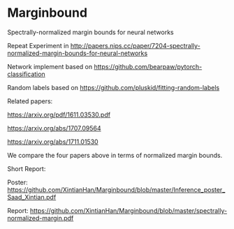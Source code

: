 # Marginbound

Spectrally-normalized margin bounds for neural networks

Repeat Experiment in http://papers.nips.cc/paper/7204-spectrally-normalized-margin-bounds-for-neural-networks

Network implement based on https://github.com/bearpaw/pytorch-classification

Random labels based on https://github.com/pluskid/fitting-random-labels

Related papers:

https://arxiv.org/pdf/1611.03530.pdf

https://arxiv.org/abs/1707.09564

https://arxiv.org/abs/1711.01530

We compare the four papers above in terms of normalized margin bounds.

Short Report:

Poster: https://github.com/XintianHan/Marginbound/blob/master/Inference_poster_Saad_Xintian.pdf

Report: https://github.com/XintianHan/Marginbound/blob/master/spectrally-normalized-margin.pdf
